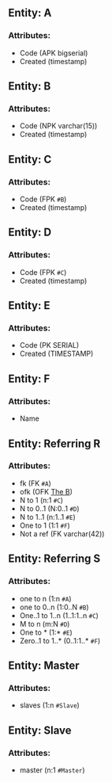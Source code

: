 ## Entity: A

### Attributes:

- Code (APK bigserial)
- Created (timestamp)


## Entity: B

### Attributes:

- Code (NPK varchar(15))
- Created (timestamp)


## Entity: C

### Attributes:

- Code (FPK `#B`)
- Created (timestamp)


## Entity: D

### Attributes:

- Code (FPK `#C`)
- Created (timestamp)


## Entity: E

### Attributes:

- Code (PK SERIAL)
- Created (TIMESTAMP)


## Entity: F

### Attributes:

- Name


## Entity: Referring R

### Attributes:

- fk (FK `#A`)
- ofk (OFK [The B](#B))
- N to 1 (n:1 `#C`)
- N to 0..1 (N:0..1 `#D`)
- N to 1..1 (n:1..1 `#E`)
- One to 1 (1:1 `#F`)
- Not a ref (FK varchar(42))


## Entity: Referring S

### Attributes:

- one to n (1:n `#A`)
- one to 0..n (1:0..N `#B`)
- One..1 to 1..n (1..1:1..n `#C`)
- M to n (m:N `#D`)
- One to * (1:* `#E`)
- Zero..1 to 1..* (0..1:1..* `#F`)


## Entity: Master

### Attributes:

- slaves (1:n `#Slave`)


## Entity: Slave

### Attributes:

- master (n:1 `#Master`)

